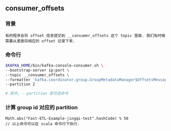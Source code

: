 ## consumer_offsets
### 背景
    有的程序会将 offset 信息提交到 __consumer_offsets 这个 topic 里面. 我们有时候需要从里面将相应的 offset 记录下来.
### 命令行
```bash
$KAFKA_HOME/bin/kafka-console-consumer.sh \
--bootstrap-server ip:port \
--topic __consumer_offsets \
--formatter 'kafka.coordinator.group.GroupMetadataManager$OffsetsMessageFormatter' \
--partition 2

# 其中, --partition 是可选命令
```

### 计算 group id 对应的 partition
    Math.abs("Fast-ETL-Example-jingqi-test".hashCode) % 50
    // 以上命令可以在 scala 命令行下执行.